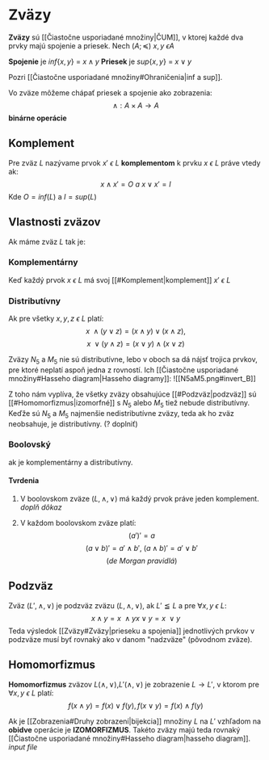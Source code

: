 # Zväzy
**Zväzy** sú [[Čiastočne usporiadané množiny|ČUM]], v ktorej každé dva prvky majú spojenie a priesek.
Nech $(A;\preceq)\ x,y\ \epsilon A$

**Spojenie** je $inf\{x,y\}$ = $x \wedge y$
**Priesek** je $sup\{x,y\}$ = $x \vee y$

Pozri [[Čiastočne usporiadané množiny#Ohraničenia|inf a sup]].

Vo zväze môžeme chápať priesek a spojenie ako zobrazenia: 
$$
\wedge : A\times A\rightarrow A
$$
**binárne operácie**

## Komplement
Pre zväz $L$ nazývame prvok $x'\ \epsilon\ L$ **komplementom** k prvku $x\ \epsilon\ L$ práve vtedy ak:
$$
x \wedge x' = O\ a\ x \vee x' = I
$$
Kde $O = inf(L)$ a $I = sup(L)$
## Vlastnosti zväzov
Ak máme zväz $L$ tak je:
### Komplementárny
Keď každý prvok $x\ \epsilon\ L$ má svoj [[#Komplement|komplement]] $x'\ \epsilon\ L$

### Distributívny
Ak pre všetky $x,y,z\ \epsilon\ L$ platí:
$$
x\ \wedge(y\vee z) = (x\wedge y)\vee (x\wedge z),
$$
$$
x\ \vee(y\wedge z) = (x\vee y)\wedge (x\vee z)
$$

Zväzy $N_5$ a $M_5$ nie sú distributívne, lebo v oboch sa dá nájsť trojica prvkov, pre ktoré neplatí aspoň jedna z rovností. Ich [[Čiastočne usporiadané množiny#Hasseho diagram|Hasseho diagramy]]:
![[N5aM5.png#invert_B]]


Z toho nám vyplíva, že všetky zväzy obsahujúce [[#Podzväz|podzväz]] sú [[#Homomorfizmus|izomorfné]] s $N_5$ alebo $M_5$ tiež nebude distributívny. Keďže sú $N_5$ a $M_5$ najmenšie nedistributívne zväzy, teda ak ho zväz neobsahuje, je distributívny. (? doplniť)

### Boolovský
ak je komplementárny a distributívny.

#### Tvrdenia
1. V boolovskom zväze $(L,\wedge,\vee)$ má každý prvok práve jeden komplement.
_doplň dôkaz_

2. V každom boolovskom zväze platí:
$$
(a')' = a
$$
$$
(a\vee b)' = a'\wedge b',\ (a\wedge b)' = a'\vee b'
$$
$$
(de\ Morgan\ pravidlá)
$$


## Podzväz
Zväz $(L',\wedge,\vee)$ je podzväz zväzu $(L,\wedge,\vee)$, ak $L'\leqq L$ a pre $\forall x,y\ \epsilon\ L$:
$$
x\wedge y = x\ \wedge y
x\vee y = x\ \vee y
$$
Teda výsledok [[Zväzy#Zväzy|prieseku a spojenia]] jednotlivých prvkov v podzväze musí byť rovnaký ako v danom "nadzväze" (pôvodnom zväze).

## Homomorfizmus
**Homomorfizmus** zväzov $L(\wedge,\vee)$,$L'(\wedge,\vee)$ je zobrazenie $L\rightarrow L'$, v ktorom pre $\forall x,y\ \epsilon\ L$ platí:
$$
f(x\wedge y) = f(x)\vee f(y),
f(x\vee y) = f(x) \wedge f(y)
$$

Ak je [[Zobrazenia#Druhy zobrazení|bijekcia]] množiny $L$ na $L'$ vzhľadom na **obidve** operácie je **IZOMORFIZMUS**. Takéto zväzy majú teda rovnaký [[Čiastočne usporiadané množiny#Hasseho diagram|hasseho diagram]]. 
_input file_